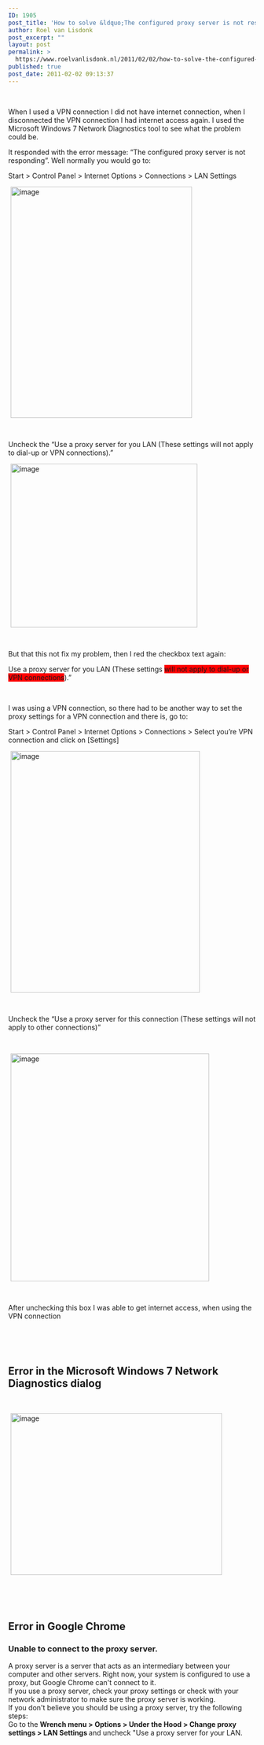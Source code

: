 ```yaml
---
ID: 1905
post_title: 'How to solve &ldquo;The configured proxy server is not responding&rdquo; when using VPN'
author: Roel van Lisdonk
post_excerpt: ""
layout: post
permalink: >
  https://www.roelvanlisdonk.nl/2011/02/02/how-to-solve-the-configured-proxy-server-is-not-responding-when-using-vpn/
published: true
post_date: 2011-02-02 09:13:37
---
```

<p>&#160;</p>  <p>When I used a VPN connection I did not have internet connection, when I disconnected the VPN connection I had internet access again. I used the Microsoft Windows 7 Network Diagnostics tool to see what the problem could be.</p>  <p>It responded with the error message: “The configured proxy server is not responding”. Well normally you would go to:</p>  <p>Start &gt; Control Panel &gt; Internet Options &gt; Connections &gt; LAN Settings</p>  <p><a href="http://www.roelvanlisdonk.nl/wp-content/uploads/2011/02/image.png"><img style="background-image: none; border-bottom: 0px; border-left: 0px; margin: 0px 5px; padding-left: 0px; padding-right: 0px; display: inline; border-top: 0px; border-right: 0px; padding-top: 0px" title="image" border="0" alt="image" src="http://www.roelvanlisdonk.nl/wp-content/uploads/2011/02/image_thumb.png" width="369" height="470" /></a></p>  <p>&#160;</p>  <p>Uncheck the “Use a proxy server for you LAN (These settings will not apply to dial-up or VPN connections).”</p>  <p><a href="http://www.roelvanlisdonk.nl/wp-content/uploads/2011/02/image1.png"><img style="background-image: none; border-bottom: 0px; border-left: 0px; margin: 0px 5px; padding-left: 0px; padding-right: 0px; display: inline; border-top: 0px; border-right: 0px; padding-top: 0px" title="image" border="0" alt="image" src="http://www.roelvanlisdonk.nl/wp-content/uploads/2011/02/image_thumb1.png" width="380" height="333" /></a></p>  <p>&#160;</p>  <p>But that this not fix my problem, then I red the checkbox text again: </p>  <p>Use a proxy server for you LAN (These settings <font style="background-color: #ff0000">will not apply to dial-up or VPN connections</font>).”</p>  <p>&#160;</p>  <p>I was using a VPN connection, so there had to be another way to set the proxy settings for a VPN connection and there is, go to:</p>  <p>Start &gt; Control Panel &gt; Internet Options &gt; Connections &gt; Select you’re VPN connection and click on [Settings]</p>  <p><a href="http://www.roelvanlisdonk.nl/wp-content/uploads/2011/02/image2.png"><img style="background-image: none; border-bottom: 0px; border-left: 0px; margin: 0px 5px; padding-left: 0px; padding-right: 0px; display: inline; border-top: 0px; border-right: 0px; padding-top: 0px" title="image" border="0" alt="image" src="http://www.roelvanlisdonk.nl/wp-content/uploads/2011/02/image_thumb2.png" width="385" height="491" /></a></p>  <p>&#160;</p>  <p>Uncheck the “Use a proxy server for this connection (These settings will not apply to other connections)”</p>  <p>&#160;</p>  <p><a href="http://www.roelvanlisdonk.nl/wp-content/uploads/2011/02/image3.png"><img style="background-image: none; border-bottom: 0px; border-left: 0px; margin: 0px 5px; padding-left: 0px; padding-right: 0px; display: inline; border-top: 0px; border-right: 0px; padding-top: 0px" title="image" border="0" alt="image" src="http://www.roelvanlisdonk.nl/wp-content/uploads/2011/02/image_thumb3.png" width="404" height="463" /></a></p>  <p>&#160;</p>  <p>After unchecking this box I was able to get internet access, when using the VPN connection</p>  <p>&#160;</p>  <p>&#160;</p>  <h2>Error in the Microsoft Windows 7 Network Diagnostics dialog</h2>  <p>&#160;</p>  <p><a href="http://www.roelvanlisdonk.nl/wp-content/uploads/2011/02/image4.png"><img style="background-image: none; border-bottom: 0px; border-left: 0px; margin: 0px 5px; padding-left: 0px; padding-right: 0px; display: inline; border-top: 0px; border-right: 0px; padding-top: 0px" title="image" border="0" alt="image" src="http://www.roelvanlisdonk.nl/wp-content/uploads/2011/02/image_thumb4.png" width="430" height="329" /></a></p>  <p>&#160;</p>  <p>&#160;</p>  <h2>Error in Google Chrome</h2>  <h3>Unable to connect to the proxy server.</h3>  <p>A proxy server is a server that acts as an intermediary between your computer and other servers. Right now, your system is configured to use a proxy, but Google Chrome can't connect to it.   <br />If you use a proxy server, check your proxy settings or check with your network administrator to make sure the proxy server is working.    <br />If you don't believe you should be using a proxy server, try the following steps:    <br />Go to the <strong>Wrench menu &gt; Options &gt; Under the Hood &gt; Change proxy settings &gt; LAN Settings </strong>and uncheck &quot;Use a proxy server for your LAN.</p>